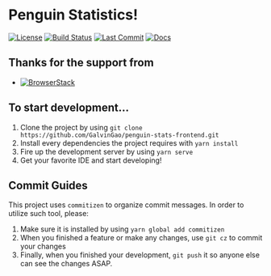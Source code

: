 # Penguin Statistics!
[![License](https://img.shields.io/github/license/penguin-statistics/frontend-v2)](/penguin-statistics/frontend-v2/blob/master/LICENSE)
[![Build Status](https://img.shields.io/travis/com/penguin-statistics/frontend-v2/dev?logo=travis)](https://travis-ci.org/penguin-statistics/frontend-v2)
[![Last Commit](https://img.shields.io/github/last-commit/penguin-statistics/frontend-v2/dev?label=last%20commit%20%28branch%20dev%29)](/penguin-statistics/frontend-v2/commits/dev)
[![Docs](https://img.shields.io/badge/docs-GitBook-blue)](https://developer.penguin-stats.io)

## Thanks for the support from
* [![BrowserStack](https://raw.githubusercontent.com/penguin-statistics/frontend-v2/dev/docs/images/browserstack-logo.svg)](https://browserstack.com)

## To start development...
1. Clone the project by using `git clone https://github.com/GalvinGao/penguin-stats-frontend.git`
2. Install every dependencies the project requires with `yarn install`
3. Fire up the development server by using `yarn serve`
4. Get your favorite IDE and start developing!

## Commit Guides
This project uses `commitizen` to organize commit messages. In order to utilize such tool, please: 
1. Make sure it is installed by using `yarn global add commitizen`
2. When you finished a feature or make any changes, use `git cz` to commit your changes
3. Finally, when you finished your development, `git push` it so anyone else can see the changes ASAP.
